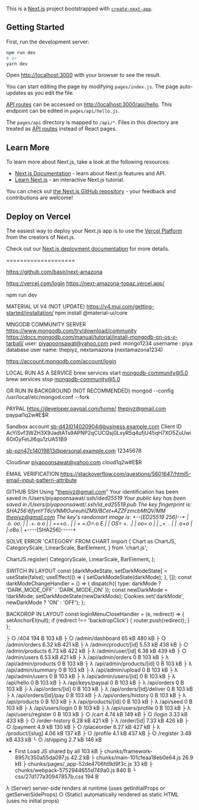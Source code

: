 This is a [Next.js](https://nextjs.org/) project bootstrapped with [`create-next-app`](https://github.com/vercel/next.js/tree/canary/packages/create-next-app).

## Getting Started

First, run the development server:

```bash
npm run dev
# or
yarn dev
```

Open [http://localhost:3000](http://localhost:3000) with your browser to see the result.

You can start editing the page by modifying `pages/index.js`. The page auto-updates as you edit the file.

[API routes](https://nextjs.org/docs/api-routes/introduction) can be accessed on [http://localhost:3000/api/hello](http://localhost:3000/api/hello). This endpoint can be edited in `pages/api/hello.js`.

The `pages/api` directory is mapped to `/api/*`. Files in this directory are treated as [API routes](https://nextjs.org/docs/api-routes/introduction) instead of React pages.

## Learn More

To learn more about Next.js, take a look at the following resources:

- [Next.js Documentation](https://nextjs.org/docs) - learn about Next.js features and API.
- [Learn Next.js](https://nextjs.org/learn) - an interactive Next.js tutorial.

You can check out [the Next.js GitHub repository](https://github.com/vercel/next.js/) - your feedback and contributions are welcome!

## Deploy on Vercel

The easiest way to deploy your Next.js app is to use the [Vercel Platform](https://vercel.com/new?utm_medium=default-template&filter=next.js&utm_source=create-next-app&utm_campaign=create-next-app-readme) from the creators of Next.js.

Check out our [Next.js deployment documentation](https://nextjs.org/docs/deployment) for more details.

====================

https://github.com/basir/next-amazona

https://vercel.com/login
https://next-amazona-topaz.vercel.app/

npm run dev

MATERIAL UI V4 (NOT UPDATE)
https://v4.mui.com/getting-started/installation/
npm install @material-ui/core

MNGODB COMMUNITY SERVER
https://www.mongodb.com/try/download/community
https://docs.mongodb.com/manual/tutorial/install-mongodb-on-os-x-tarball/
user: piyapoonsawat@yahoo.com
pwd: mongo1234
username : piya
database user name: thepiyz, nextamazona (nextamazona1234)

https://account.mongodb.com/account/login

LOCAL RUN AS A SERVICE
brew services start mongodb-community@5.0
brew services stop mongodb-community@5.0

OR RUN IN BACKGROUND (NOT RECOMMENDED)
mongod --config /usr/local/etc/mongod.conf --fork

PAYPAL
https://developer.paypal.com/home/
thepiyz@gmail.com
paypal1q2w#E$R

Sandbox account
sb-d43l014020904@business.example.com
Client ID
AcYiSvf3WZH3X9JadtATs9APNP2qCUCQsj0LxyR5q4ufjU45qH7XO5ZuUwi6OiGyFetJl6qu1zUA51B9

sb-pzn47c14019813@personal.example.com
12345678

Cloudinar
piyapoonsawat@yahoo.com
cloud1q2w#E$R

EMAIL VERIFICATION
https://stackoverflow.com/questions/5601647/html5-email-input-pattern-attribute

GITHUB SSH
Using "thepiyz@gmail.com"
Your identification has been saved in /Users/piyapoonsawat/.ssh/id*ed25519
Your public key has been saved in /Users/piyapoonsawat/.ssh/id_ed25519.pub
The key fingerprint is:
SHA256:6fymYT6cVNMlOureuhIZM9/BCet+AZZFzmcbMtQV/MM thepiyz@gmail.com
The key's randomart image is:
+--[ED25519 256]--+
| .o. oo. |
| .+. o o |
| *=++o.. |
| + =.O=.o E.|
| OS= +. .|
| oo= o |
| \_=. . |
| .o*+o |
| o*Bo |
+----[SHA256]-----+

SOLVE ERROR 'CATEGORY' FROM CHART
import {
Chart as ChartJS,
CategoryScale,
LinearScale,
BarElement,
} from 'chart.js';

ChartJS.register(
CategoryScale,
LinearScale,
BarElement,
);

SWITCH IN LAYOUT
const [darkModeState, setDarkModeState] = useState(false);
useEffect(() => {
setDarkModeState(darkMode);
}, []);
const darkModeChangeHandler = () => {
dispatch({ type: darkMode ? 'DARK_MODE_OFF' : 'DARK_MODE_ON' });
const newDarkMode = !darkMode;
setDarkModeState(newDarkMode);
Cookies.set('darkMode', newDarkMode ? 'ON' : 'OFF');
};

<Switch 
                checked={darkModeState}
                onChange={darkModeChangeHandler}
              ></Switch>

BACKDROP IN LAYOUT
const loginMenuCloseHandler = (e, redirect) => {
setAnchorEl(null);
if (redirect !== 'backdropClick') {
router.push(redirect);
}
};

├ ○ /404 194 B 103 kB
├ ○ /admin/dashboard 65 kB 480 kB
├ ○ /admin/orders 6.32 kB 421 kB
├ λ /admin/product/[id] 5.53 kB 438 kB
├ ○ /admin/products 6.73 kB 422 kB
├ λ /admin/user/[id] 6.38 kB 439 kB
├ ○ /admin/users 6.53 kB 421 kB
├ λ /api/admin/orders 0 B 103 kB
├ λ /api/admin/products 0 B 103 kB
├ λ /api/admin/products/[id] 0 B 103 kB
├ λ /api/admin/summary 0 B 103 kB
├ λ /api/admin/upload 0 B 103 kB
├ λ /api/admin/users 0 B 103 kB
├ λ /api/admin/users/[id] 0 B 103 kB
├ λ /api/hello 0 B 103 kB
├ λ /api/keys/paypal 0 B 103 kB
├ λ /api/orders 0 B 103 kB
├ λ /api/orders/[id] 0 B 103 kB
├ λ /api/orders/[id]/deliver 0 B 103 kB
├ λ /api/orders/[id]/pay 0 B 103 kB
├ λ /api/orders/history 0 B 103 kB
├ λ /api/products 0 B 103 kB
├ λ /api/products/[id] 0 B 103 kB
├ λ /api/seed 0 B 103 kB
├ λ /api/users/login 0 B 103 kB
├ λ /api/users/profile 0 B 103 kB
├ λ /api/users/register 0 B 103 kB
├ ○ /cart 4.74 kB 149 kB
├ ○ /login 3.33 kB 433 kB
├ ○ /order-history 6.28 kB 421 kB
├ λ /order/[id] 7.33 kB 426 kB
├ ○ /payment 4.9 kB 130 kB
├ ○ /placeorder 6.27 kB 427 kB
├ λ /product/[slug] 4.06 kB 137 kB
├ ○ /profile 4.1 kB 437 kB
├ ○ /register 3.48 kB 433 kB
└ ○ /shipping 2.7 kB 146 kB

- First Load JS shared by all 103 kB
  ├ chunks/framework-8957c350a55da097.js 42.2 kB
  ├ chunks/main-101cfeaa18eb0e64.js 26.9 kB
  ├ chunks/pages/\_app-52de4706fd9d9f3c.js 33 kB
  ├ chunks/webpack-5752944655d749a0.js 840 B
  └ css/27d177a30947857b.css 194 B

λ (Server) server-side renders at runtime (uses getInitialProps or getServerSideProps)
○ (Static) automatically rendered as static HTML (uses no initial props)

